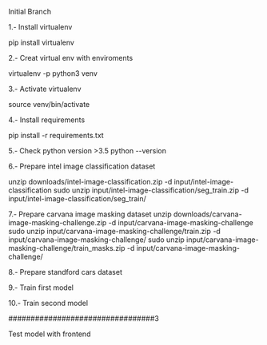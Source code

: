 Initial Branch

1.- Install virtualenv

pip install virtualenv


2.- Creat virtual env with enviroments

virtualenv -p python3 venv

3.- Activate virtualenv

source venv/bin/activate

4.- Install requirements

pip install -r requirements.txt

5.- Check python version >3.5
python --version

6.- Prepare intel image classification dataset

unzip downloads/intel-image-classification.zip -d input/intel-image-classification
sudo unzip input/intel-image-classification/seg_train.zip -d input/intel-image-classification/seg_train/

7.- Prepare carvana image masking dataset
unzip downloads/carvana-image-masking-challenge.zip -d input/carvana-image-masking-challenge
sudo unzip input/carvana-image-masking-challenge/train.zip -d input/carvana-image-masking-challenge/
sudo unzip input/carvana-image-masking-challenge/train_masks.zip -d input/carvana-image-masking-challenge/

8.- Prepare standford cars dataset


9.- Train first model


10.- Train second model

#################################3

Test model with frontend




 

